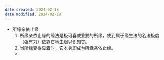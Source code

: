 ```yaml
---
date created: 2024-02-18
date modified: 2024-02-18
---
```

- 所缘亲依止缘
    1. 所缘亲依止缘的缘法是极可喜或重要的所缘，使到属于缘生法的名法极度（强有力）依靠它地生起以识知它。
    2. 当所缘变得显着时，它本身即成为所缘亲依止缘。
    - 
